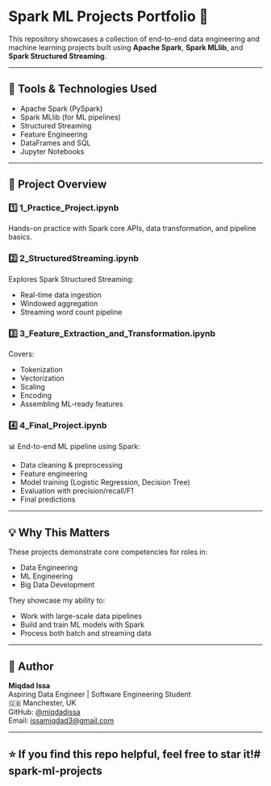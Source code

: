# Spark ML Projects Portfolio 🚀

This repository showcases a collection of end-to-end data engineering and machine learning projects built using **Apache Spark**, **Spark MLlib**, and **Spark Structured Streaming**.

---

## 🔧 Tools & Technologies Used
- Apache Spark (PySpark)
- Spark MLlib (for ML pipelines)
- Structured Streaming
- Feature Engineering
- DataFrames and SQL
- Jupyter Notebooks

---

## 📁 Project Overview

### 1️⃣ 1_Practice_Project.ipynb
Hands-on practice with Spark core APIs, data transformation, and pipeline basics.

### 2️⃣ 2_StructuredStreaming.ipynb
Explores Spark Structured Streaming:
- Real-time data ingestion
- Windowed aggregation
- Streaming word count pipeline

### 3️⃣ 3_Feature_Extraction_and_Transformation.ipynb
Covers:
- Tokenization
- Vectorization
- Scaling
- Encoding
- Assembling ML-ready features

### 4️⃣ 4_Final_Project.ipynb
📊 End-to-end ML pipeline using Spark:
- Data cleaning & preprocessing
- Feature engineering
- Model training (Logistic Regression, Decision Tree)
- Evaluation with precision/recall/F1
- Final predictions

---

## 💡 Why This Matters
These projects demonstrate core competencies for roles in:
- Data Engineering
- ML Engineering
- Big Data Development

They showcase my ability to:
- Work with large-scale data pipelines
- Build and train ML models with Spark
- Process both batch and streaming data

---

## 📌 Author

**Miqdad Issa**  
Aspiring Data Engineer | Software Engineering Student  
🇬🇧 Manchester, UK  
GitHub: [@miqdadissa](https://github.com/your_username)  
Email: issamiqdad3@gmail.com

---

## ⭐️ If you find this repo helpful, feel free to star it!#   s p a r k - m l - p r o j e c t s  
 